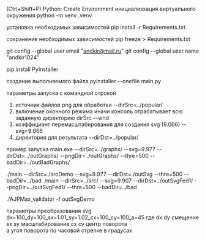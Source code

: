  (Ctrl+Shift+P) Python: Create Environment
инициализхация виртуального окружения
python -m venv .venv

установка необходимых зависимостей
pip install -r Requirements.txt

сохранение необходимых зависимостей
pip freeze > Requirements.txt

git config --global user.email "andkir@mail.ru"
git config --global user.name "andkir1024"

pip install PyInstaller

создание выполняемого файла
pyinstaller --onefile main.py

параметры запуска с командной строкой
1. источник файлов png для обработки
--dirSrc=../popular/
2. включение оконного режима иначи консоль отрабатывает всю заданную директорию dirSrc
--wnd
3. коэффициэнт перемасштабирования для  создания svg (9.066)
--svg=9.066
4. директория для результата
--dirDst=../popular/

пример запуска
main.exe --dirSrc=../graphs/ --svg=9.977 --dirDst=../outGraphs/  --pngDir=../outGraphs/ --thre=500 --badDir=../outBadGraphs/

./main --dirSrc=./srcDemo --svg=9.977 --dirDst=./outSvg --thre=500 --badDir=../bad
./main --dirSrc=../src/ --svg=9.907 --dirDst=../outSvgFed1/ --pngDir=../outSvgFed1/ --thre=500 --badDir=../bad

./AJPMax_validator -f outSvgDemo

параметры преобразования svg
dx=100_dy=100_sx=1.01_sy=1.02_cx=100_cy=100_a=45
где dx dy смещение
    sx sy масштабирование
    cx cy центр поворота  
    a угол поворота по часовой стрелке в градусах